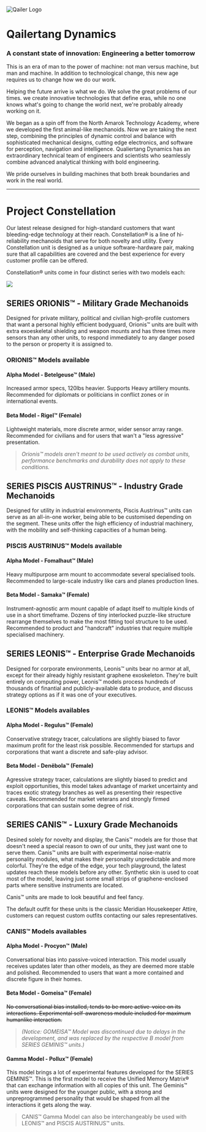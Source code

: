 
![Qailer Logo](https://media.discordapp.net/attachments/435196699259043851/474961471382749212/msRMDL5s4fs9c7OVbZwz8zq9gIKapAGHJZT2-QiIV35h-SSZf3D5G21mGcTwpliK9R4ry0xyfKmpbFPdXtAcQrXR2p4X9IPVSFl4.png)

# Qailertang Dynamics
### A constant state of innovation: Engineering a better tomorrow

This is an era of man to the power of machine: not man versus machine, but man and machine. In addition to technological change, this new age requires us to change how we do our work.

Helping the future arrive is what we do. We solve the great problems of our times. we create innovative technologies that define eras, while no one knows what's going to change the world next, we're probably already working on it.

We began as a spin off from the North Amarok Technology Academy, where we developed the first animal-like mechanoids. Now we are taking the next step, combining the principles of dynamic control and balance with sophisticated mechanical designs, cutting edge electronics, and software for perception, navigation and intelligence. Qualiertang Dynamics has an extraordinary technical team of engineers and scientists who seamlessly combine advanced analytical thinking with bold engineering.

We pride ourselves in building machines that both break boundaries and work in the real world.



---


# Project Constellation

Our latest release designed for high-standard customers that want bleeding-edge technology at their reach. Constellation® is a line of hi-reliability mechanoids that serve for both novelty and utility. Every Constellation unit is designed as a unique software-hardware pair, making sure that all capabilities are covered and the best experience for every customer profile can be offered.

Constellation® units come in four distinct series with two models each:

![](https://media.discordapp.net/attachments/435196699259043851/474970665305374720/1k0E1dxG6PoMyW1r2tz_ZVkQ_vxNogAHMgFNT3xfahqYFyfklclJkCdOsBeKsJlY.png)

## SERIES ORIONIS™ - Military Grade Mechanoids

Designed for private military, political and civilian high-profile customers that want a personal highly efficient bodyguard, Orionis™ units are built with extra exoeskeletal shielding and weapon mounts and has three times more sensors than any other units, to respond immediately to any danger posed to the person or property it is assigned to.

### ORIONIS™ Models available
#### Alpha Model - Betelgeuse™ (Male)
Increased armor specs, 120lbs heavier. Supports Heavy artillery mounts. Recommended for diplomats or politicians in conflict zones or in international events.
#### Beta Model - Rigel™ (Female)
Lightweight materials, more discrete armor, wider sensor array range. Recommended for civilians and for users that wan't a "less agressive" presentation.

> *Orionis™ models aren't meant to be used actively as combat units, performance benchmarks and durability does not apply to these conditions.*


## SERIES PISCIS AUSTRINUS™ - Industry Grade Mechanoids

Designed for utility in industrial environments, Piscis Austrinus™ units can serve as an all-in-one worker, being able to be customised depending on the segment. These units offer the high efficiency of industrial machinery, with the mobility and self-thinking capacities of a human being.

### PISCIS AUSTRINUS™ Models available
#### Alpha Model - Fomalhaut™ (Male)
Heavy multipurpose arm mount to accommodate several specialised tools. Recommended to large-scale industry like cars and planes production lines.
#### Beta Model - Samaka™ (Female)
Instrument-agnostic arm mount capable of adapt itself to multiple kinds of use in a short timeframe. Dozens of tiny interlocked puzzle-like structure rearrange themselves to make the most fitting tool structure to be used. Recommended to product and "handcraft" industries that require multiple specialised machinery.


## SERIES LEONIS™ - Enterprise Grade Mechanoids

Designed for corporate environments, Leonis™ units bear no armor at all, except for their already highly resistant  graphene exoskeleton. They're built entirely on computing power, Leonis™ models process hundreds of thousands of finantial and publicly-available data to produce, and discuss strategy options as if it was one of your executives.

### LEONIS™ Models availables
#### Alpha Model - Regulus™ (Female)
Conservative strategy tracer, calculations are slightly biased to favor maximum profit for the least risk possible. Recommended for startups and corporations that want a discrete and safe-play advisor.
#### Beta Model - Denëbola™ (Female) 
Agressive strategy tracer, calculations are slightly biased to predict and exploit opportunities, this model takes advantage of market uncertainty and traces exotic strategy branches as well as presenting their respective caveats. Recommended for market veterans and strongly firmed corporations that can sustain some degree of risk.


## SERIES CANIS™ - Luxury Grade Mechanoids

Desined solely for novelty and display, the Canis™ models are for those that doesn't need a special reason to own of our units, they just want one to serve them. Canis™ units are built with experimental noise-matrix personality modules, what makes their personality unpredictable and more colorful. They're the edge of the edge, your tech playground, the latest updates reach these models before any other. Synthetic skin is used to coat most of the model, leaving just some small strips of graphene-enclosed parts where sensitive instruments are located. 

Canis™ units are made to look beautiful and feel fancy.

The default outfit for these units is the classic Meridian Housekeeper Attire, customers can request custom outfits contacting our sales representatives.

### CANIS™ Models availables
 
#### Alpha Model - Procyon™ (Male)
Conversational bias into passive-voiced interaction. This model usually receives updates later than other models, as they are deemed more stable and polished. Recommended to users that want a more contained and discrete figure in their homes.
#### Beta Model - Gomeisa™ (Female)
~~No conversational bias installed, tends to be more active-voice on its interactions. Experimental self-awareness module included for maximum humanlike interaction.~~

> *(Notice: GOMEISA™ Model was discontinued due to delays in the development, and was replaced by the respective B model from SERIES GEMINIS™ units.)*

#### Gamma Model - Pollux™ (Female)
This model brings a lot of experimental features developed for the SERIES GEMINIS™. This is the first model to receive the Unified Memory Matrix® that can exchange information with all copies of this unit. The Geminis™ units were designed for the younger public, with a strong and unpreprogrammed personality that would be shaped from all the interactions it gets along the way.

> CANIS™ Gamma Model can also be interchangeably be used with LEONIS™ and PISCIS AUSTRINUS™ units. 
